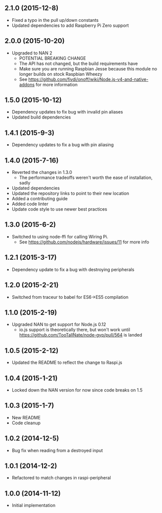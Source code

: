 ## 2.1.0 (2015-12-8)

- Fixed a typo in the pull up/down constants
- Updated dependencies to add Raspberry Pi Zero support

## 2.0.0 (2015-10-20)

- Upgraded to NAN 2
  - POTENTIAL BREAKING CHANGE
  - The API has not changed, but the build requirements have
  - Make sure you are running Raspbian Jesse because this module no longer builds on stock Raspbian Wheezy
  - See https://github.com/fivdi/onoff/wiki/Node.js-v4-and-native-addons for more information

## 1.5.0 (2015-10-12)

- Dependency updates to fix bug with invalid pin aliases
- Updated build dependencies

## 1.4.1 (2015-9-3)

- Dependency updates to fix a bug with pin aliasing

## 1.4.0 (2015-7-16)

- Reverted the changes in 1.3.0
  - The performance tradeoffs weren't worth the ease of installation, sadly
- Updated dependencies
- Updated the repository links to point to their new location
- Added a contributing guide
- Added code linter
- Update code style to use newer best practices

## 1.3.0 (2015-6-2)

- Switched to using node-ffi for calling Wiring Pi.
    - See https://github.com/nodejs/hardware/issues/11 for more info

## 1.2.1 (2015-3-17)

- Dependency update to fix a bug with destroying peripherals

## 1.2.0 (2015-2-21)

- Switched from traceur to babel for ES6->ES5 compilation

## 1.1.0 (2015-2-19)

- Upgraded NAN to get support for Node.js 0.12
  - io.js support is theoretically there, but won't work until https://github.com/TooTallNate/node-gyp/pull/564 is landed

## 1.0.5 (2015-2-12)

- Updated the README to reflect the change to Raspi.js

## 1.0.4 (2015-1-21)

- Locked down the NAN version for now since code breaks on 1.5

## 1.0.3 (2015-1-7)

- New README
- Code cleanup

## 1.0.2 (2014-12-5)

- Bug fix when reading from a destroyed input

## 1.0.1 (2014-12-2)

- Refactored to match changes in raspi-peripheral

## 1.0.0 (2014-11-12)

- Initial implementation